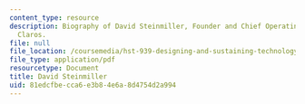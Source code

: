 ```yaml
---
content_type: resource
description: Biography of David Steinmiller, Founder and Chief Operating Officer of
  Claros.
file: null
file_location: /coursemedia/hst-939-designing-and-sustaining-technology-innovation-for-global-health-practice-spring-2008/81edcfbecca6e3b84e6a8d4754d2a994_david_st_bio.pdf
file_type: application/pdf
resourcetype: Document
title: David Steinmiller
uid: 81edcfbe-cca6-e3b8-4e6a-8d4754d2a994
---
```

